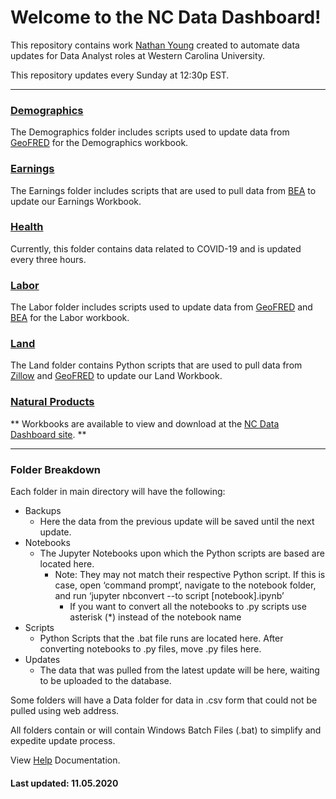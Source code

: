 # Welcome to the NC Data Dashboard!

This repository contains work [Nathan Young](https://github.com/nathayoung) created to automate data updates for Data Analyst roles at Western Carolina University.

This repository updates every Sunday at 12:30p EST.
***
### [Demographics](https://github.com/NC-Data-Dashboard/DataDashboard_Greenspan/tree/master/Demographics)
The Demographics folder includes scripts used to update data from [GeoFRED](https://geofred.stlouisfed.org/map/) for the Demographics workbook.

### [Earnings](https://github.com/NC-Data-Dashboard/DataDashboard_Greenspan/tree/master/Earnings)
The Earnings folder includes scripts that are used to pull data from [BEA](https://apps.bea.gov/regional/downloadzip.cfm) to update our Earnings Workbook.

### [Health](https://github.com/NC-Data-Dashboard/DataDashboard_Greenspan/tree/master/Health)
Currently, this folder contains data related to COVID-19 and is updated every three hours.

### [Labor](https://github.com/NC-Data-Dashboard/DataDashboard_Greenspan/tree/master/Labor)
The Labor folder includes scripts used to update data from [GeoFRED](https://geofred.stlouisfed.org/map/) and [BEA](https://apps.bea.gov/regional/downloadzip.cfm) for the Labor workbook.

### [Land](https://github.com/NC-Data-Dashboard/DataDashboard_Greenspan/tree/master/Land)
The Land folder contains Python scripts that are used to pull data from [Zillow](https://www.zillow.com/research/data/) and [GeoFRED](https://geofred.stlouisfed.org/map/) to update our Land Workbook.

### [Natural Products](https://github.com/NC-Data-Dashboard/DataDashboard_Greenspan/tree/master/Natural%20Products)


** Workbooks are available to view and download at the [NC Data Dashboard site](https://www.wcu.edu/engage/regional-development/data-dashboard.aspx). **
***
### Folder Breakdown
Each folder in main directory will have the following:
* Backups
  * Here the data from the previous update will be saved until the next update.
* Notebooks
  * The Jupyter Notebooks upon which the Python scripts are based are located here.
    * Note: They may not match their respective Python script.  If this is case, open ‘command prompt’, navigate to the notebook folder, and run ‘jupyter nbconvert  --to script [notebook].ipynb’
	  * If you want to convert all the notebooks to .py scripts use asterisk (*) instead of the notebook name
* Scripts
  * Python Scripts that the .bat file runs are located here.  After converting notebooks to .py files, move .py files here.
* Updates
  * The data that was pulled from the latest update will be here, waiting to be uploaded to the database.
  
Some folders will have a Data folder for data in .csv form that could not be pulled using web address.

All folders contain or will contain Windows Batch Files (.bat) to simplify and expedite update process. 

View [Help](https://github.com/NC-Data-Dashboard/DataDashboard_Greenspan/blob/master/Help.md) Documentation.

#### Last updated: 11.05.2020
